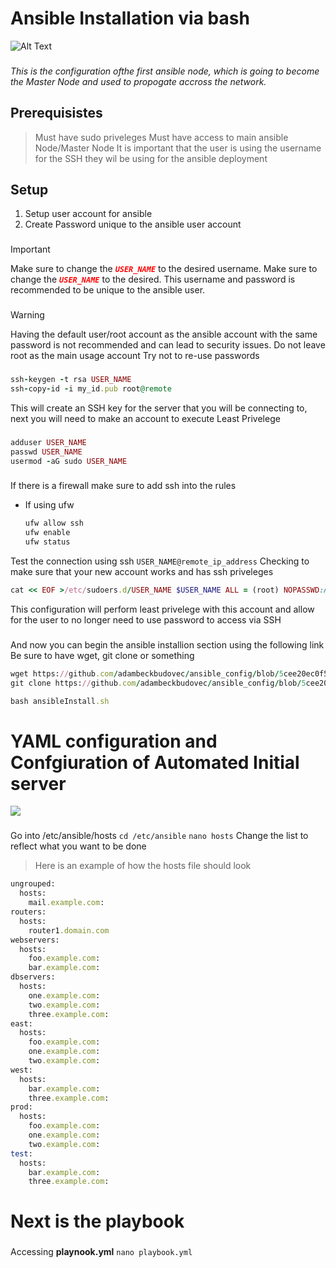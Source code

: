 # Ansible Installation via bash
![Alt Text](https://media.giphy.com/media/vFKqnCdLPNOKc/giphy.gif)
###

*This is the configuration ofthe first ansible node, which is going to become the Master Node and used to propogate accross the network.*

###
## Prerequisistes 
> Must have sudo priveleges
> Must have access to main ansible Node/Master Node
> It is important that the user is using the username for the SSH they wil be using for the ansible deployment

## Setup
1. Setup user account for ansible
2. Create Password unique to the ansible user account
###
> [!Important]
> Make sure to change the <code style="color: red">***USER_NAME***</code> to the desired username.
> Make sure to change the <code style="color: red">***USER_NAME***</code> to the desired.
> This username and password is recommended to be unique to the ansible user.
###
> [!Warning]
> Having the default user/root account as the ansible account with the same password is not recommended and can lead to security issues.
> Do not leave root as the main usage account
> Try not to re-use passwords
###
```ruby
ssh-keygen -t rsa USER_NAME
ssh-copy-id -i my_id.pub root@remote
```
This will create an SSH key for the server that you will be connecting to, next you will need to make an account to execute Least Privelege
###
```ruby
adduser USER_NAME
passwd USER_NAME
usermod -aG sudo USER_NAME
```
###
If there is a firewall make sure to add ssh into the rules
  - If using ufw
    ```ruby
    ufw allow ssh
    ufw enable
    ufw status
    ```
Test the connection using ssh
`USER_NAME@remote_ip_address`
Checking to make sure that your new account works and has ssh priveleges
```ruby
cat << EOF >/etc/sudoers.d/USER_NAME $USER_NAME ALL = (root) NOPASSWD:ALL EOF    chmod 0440 /etc/sudoers.d/USER_NAME
```
This configuration will perform least privelege with this account and allow for the user to no longer need to use password to access via SSH
###
And now you can begin the ansible installion section using the following link
Be sure to have wget, git clone or something
````ruby
wget https://github.com/adambeckbudovec/ansible_config/blob/5cee20ec0f5e0524c9fd8063672d7d09fdede845/ansibleInstall.sh
git clone https://github.com/adambeckbudovec/ansible_config/blob/5cee20ec0f5e0524c9fd8063672d7d09fdede845/ansibleInstall.sh

bash ansibleInstall.sh
````
# YAML configuration and Confgiuration of Automated Initial server
![](https://media1.giphy.com/media/13CoXDiaCcCoyk/giphy.gif?cid=ecf05e47v1guwyces2xoma74yy8d4fhn74ej0mfpq59zwpee&ep=v1_gifs_search&rid=giphy.gif&ct=g)
###
Go into /etc/ansible/hosts
`cd /etc/ansible`
`nano hosts`
Change the list to reflect what you want to be done
> Here is an example of how the hosts file should look
```ruby
ungrouped:
  hosts:
    mail.example.com:
routers:
  hosts:
    router1.domain.com
webservers:
  hosts:
    foo.example.com:
    bar.example.com:
dbservers:
  hosts:
    one.example.com:
    two.example.com:
    three.example.com:
east:
  hosts:
    foo.example.com:
    one.example.com:
    two.example.com:
west:
  hosts:
    bar.example.com:
    three.example.com:
prod:
  hosts:
    foo.example.com:
    one.example.com:
    two.example.com:
test:
  hosts:
    bar.example.com:
    three.example.com:
```
# Next is the playbook
###
Accessing **playnook.yml**
`nano playbook.yml`
